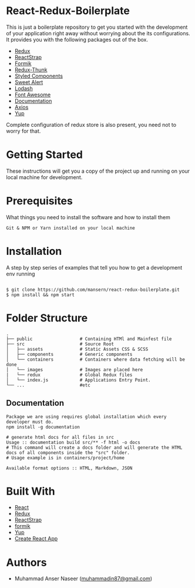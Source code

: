 # React-Redux-Boilerplate

This is just a boilerplate repository to get you started with the development of your application right away without worrying about the its configurations. It provides you with the following packages out of the box.

- [Redux](https://redux.js.org/)
- [ReactStrap](https://reactstrap.github.io/)
- [Formik](https://github.com/jaredpalmer/formik)
- [Redux-Thunk](https://github.com/reduxjs/redux-thunk)
- [Styled Components](https://styled-components.com/)
- [Sweet Alert](https://sweetalert2.github.io/)
- [Lodash](https://lodash.com/)
- [Font Awesome](https://fontawesome.com/)
- [Documentation](https://docs.npmjs.com/)
- [Axios](https://github.com/axios/axios)
- [Yup](https://github.com/jquense/yup)

Complete configuration of redux store is also present, you need not to worry for that.

# Getting Started

These instructions will get you a copy of the project up and running on your local machine for development.

# Prerequisites

What things you need to install the software and how to install them

```
Git & NPM or Yarn installed on your local machine
```

# Installation

A step by step series of examples that tell you how to get a development env running

```

$ git clone https://github.com/mansern/react-redux-boilerplate.git
$ npm install && npm start

```

# Folder Structure

    .
    ├── public                  # Containing HTMl and Mainfest file
    ├── src                     # Source Root
    │   ├── assets              # Static Assets CSS & SCSS
    │   ├── components          # Generic components
    │   └── containers          # Containers where data fetching will be done
    │   └── images              # Images are placed here
    |   └── redux               # Global Redux files
    │   └── index.js            # Applications Entry Point.
    └── ...                     #etc

## Documentation

```
Package we are using requires global installation which every developer must do.
npm install -g documentation

# generate html docs for all files in src
Usage :: documentation build src/** -f html -o docs
# This command will create a docs folder and will generate the HTML docs of all components inside the "src" folder.
# Usage example is in containers/project/home

Available format options :: HTML, Markdown, JSON

```

# Built With

- [React](https://reactjs.org/)
- [Redux](https://redux.js.org/)
- [ReactStrap](https://reactstrap.github.io/)
- [formik](https://github.com/jaredpalmer/formik)
- [Yup](https://github.com/jquense/yup)
- [Create React App](https://github.com/facebook/create-react-app)

# Authors

- Muhammad Anser Naseer (muhammadin87@gmail.com)
